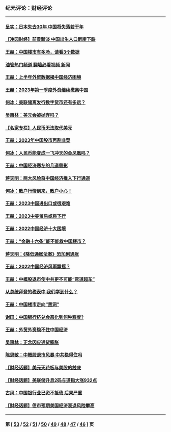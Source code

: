 ### 纪元评论：财经评论
---
#### [呈实：日本失去30年 中国将失落若干年](../../pages/nsc1026/n14078260.md?09230330) 
#### [【净园财经】前景黯淡 中国出生人口断崖下跌](../../pages/nsc1026/n14049754.md?09230330) 
#### [王赫：中国楼市有多冷，请看3个数据](../../pages/nsc1026/n14046129.md?09230330) 
#### [油管热门频道 翻墙必看视频 新闻](ok?09230330)
#### [王赫：上半年外贸数据揭中国经济困境](../../pages/nsc1026/n14034198.md?09230330) 
#### [王赫：2023年第一季度外资继续撤离中国](../../pages/nsc1026/n13988870.md?09230330) 
#### [何冰：美联储离发行数字货币还有多远？](../../pages/nsc1026/n13986109.md?09230330) 
#### [吴惠林：美元会被抛弃吗？](../../pages/nsc1026/n13984087.md?09230330) 
#### [【名家专栏】人民币无法取代美元](../../pages/nsc1026/n13974270.md?09230330) 
#### [王赫：2023年中国股市再割韭菜](../../pages/nsc1026/n13965334.md?09230330) 
#### [何冰：人民币能变成一飞冲天的金凤凰吗？](../../pages/nsc1026/n13964999.md?09230330) 
#### [王赫：中国经济寒冬的几道侧影](../../pages/nsc1026/n13932953.md?09230330) 
#### [蒋天明：两大风险将中国经济推入下行通道](../../pages/nsc1026/n13929820.md?09230330) 
#### [何冰：散户行情到来，散户小心！](../../pages/nsc1026/n13928308.md?09230330) 
#### [王赫：2023中国进出口或很艰难](../../pages/nsc1026/n13911515.md?09230330) 
#### [王赫：2023中美贸易或将下行](../../pages/nsc1026/n13899005.md?09230330) 
#### [王赫：2022中国经济十大困境](../../pages/nsc1026/n13883766.md?09230330) 
#### [王赫：“金融十六条”能不能救中国楼市？](../../pages/nsc1026/n13868431.md?09230330) 
#### [蒋天明：《降低通胀法案》恐加剧通胀](../../pages/nsc1026/n13806996.md?09230330) 
#### [王赫：2022中国经济风雨飘摇？](../../pages/nsc1026/n13803207.md?09230330) 
#### [王赫：中概股退市使中共更不可能“弯道超车”](../../pages/nsc1026/n13802858.md?09230330) 
#### [从总统拜登的税表中 我们学到什么？](../../pages/nsc1026/n13773081.md?09230330) 
#### [王赫：中国楼市走向“黑洞”](../../pages/nsc1026/n13770647.md?09230330) 
#### [谢田：中国银行挤兑会恶化到何种程度?](../../pages/nsc1026/n13766965.md?09230330) 
#### [王赫：外贸外资稳不住中国经济](../../pages/nsc1026/n13753933.md?09230330) 
#### [吴惠林：正念因应通货膨胀](../../pages/nsc1026/n13750350.md?09230330) 
#### [陈思敏：中概股退市风暴 中共稳得住吗](../../pages/nsc1026/n13738978.md?09230330) 
#### [【财经话题】美元天花板与美股的触底](../../pages/nsc1026/n13736495.md?09230330) 
#### [【财经话题】美联储升息2码与道指大涨932点](../../pages/nsc1026/n13727377.md?09230330) 
#### [古风：中国银行业已资不抵债 后果严重](../../pages/nsc1026/n13726111.md?09230330) 
#### [【财经话题】债市预期美国经济衰退风险攀高](../../pages/nsc1026/n13698043.md?09230330) 

---
#### 第 [ [53](./53.md?09230330) / [52](./52.md?09230330) / [51](./51.md?09230330) / [50](./50.md?09230330) / [49](./49.md?09230330) / [48](./48.md?09230330) / [47](./47.md?09230330) / [46](./46.md?09230330) ] 页
